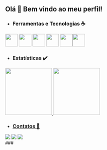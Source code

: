 ## Olá 👋 Bem vindo ao meu perfil! 

- ### Ferramentas e Tecnologias ☕ 
<img src="https://cdn.jsdelivr.net/gh/devicons/devicon/icons/git/git-original.svg" width="40" height="40"/> <img src="https://cdn.jsdelivr.net/gh/devicons/devicon/icons/java/java-original.svg" width="40" height="40"/> <img src="https://cdn.jsdelivr.net/gh/devicons/devicon/icons/mysql/mysql-original.svg" width="40" height="40"/> <img src="https://cdn.jsdelivr.net/gh/devicons/devicon/icons/postgresql/postgresql-original.svg" width="40" height="40"/> <img src="https://cdn.jsdelivr.net/gh/devicons/devicon/icons/mongodb/mongodb-original.svg" width="40" height="40"/><img src="https://cdn.jsdelivr.net/gh/devicons/devicon/icons/spring/spring-original.svg" width="40" height="40"/> 

- ### Estatísticas ✔️
<div>
<a href="https://github.com/guirms">
<img height="150em" src="https://github-readme-stats.vercel.app/api/top-langs/?username=guirms&layout=compact&langs_count=7&theme=dracula"/>
<img height="150em" src="https://github-readme-stats.vercel.app/api?username=guirms&show_icons=true&theme=dracula&include_all_commits=true&count_private=true"/>
</div>

- ### Contatos 📱 
  
<div>
<a href="https://www.linkedin.com/in/guilherme-machado-santana-468174216/" target="_blank"><img src="https://img.shields.io/badge/-LinkedIn-%230077B5?style=for-the-badge&logo=linkedin&logoColor=white" target="_blank"></a> <a href = "mailto:guilherme.ms2003@aluno.ifsc.edu.br"><img src="https://img.shields.io/badge/Gmail-D14836?style=for-the-badge&logo=gmail&logoColor=white" target="_blank"></a> <a href="https://instagram.com/g.santanaa03" target="_blank"><img src="https://img.shields.io/badge/-Instagram-%23E4405F?style=for-the-badge&logo=instagram&logoColor=white" target="_blank"></a> 
</div>
  ###

  

